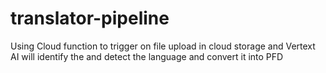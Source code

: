# translator-pipeline
Using Cloud function to trigger on file upload in cloud storage and Vertext AI will identify the and detect the language and convert it into PFD
